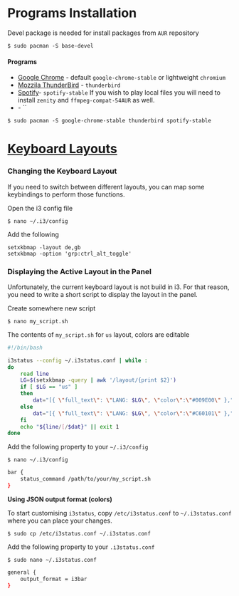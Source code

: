 
# Programs Installation
Devel package is needed for install packages from `AUR` repository
```
$ sudo pacman -S base-devel
```
#### Programs
 * [Google Chrome](https://wiki.archlinux.org/index.php/Chromium) - default `google-chrome-stable` or lightweight `chromium`
 * [Mozzila ThunderBird](https://wiki.archlinux.org/index.php/thunderbird#Installation) - `thunderbird`
 * [Spotify](https://wiki.archlinux.org/index.php/spotify)- `spotify-stable` If you wish to play local files you will need to install `zenity` and `ffmpeg-compat-54AUR` as well.
 * []() - ``
```
$ sudo pacman -S google-chrome-stable thunderbird spotify-stable
```

# [Keyboard Layouts](http://docs.slackware.com/howtos:window_managers:keyboard_layout_in_i3)
### Changing the Keyboard Layout
If you need to switch between different layouts, you can map some keybindings to perform those functions.

Open the i3 config file
```
$ nano ~/.i3/config
```
Add the following
```
setxkbmap -layout de,gb
setxkbmap -option 'grp:ctrl_alt_toggle'
```
### Displaying the Active Layout in the Panel 
Unfortunately, the current keyboard layout is not build in i3. 
For that reason, you need to write a short script to display the layout in the panel. 

Create somewhere new script
```
$ nano my_script.sh
```
The contents of `my_script.sh` for `us` layout, colors are editable
```bash
#!/bin/bash

i3status --config ~/.i3status.conf | while :
do
    read line
    LG=$(setxkbmap -query | awk '/layout/{print $2}')
    if [ $LG == "us" ]
    then
        dat="[{ \"full_text\": \"LANG: $LG\", \"color\":\"#009E00\" },"
    else
        dat="[{ \"full_text\": \"LANG: $LG\", \"color\":\"#C60101\" },"
    fi
    echo "${line/[/$dat}" || exit 1
done
```
Add the following property to your `~/.i3/config` 
```
$ nano ~/.i3/config
```
```bash
bar {
    status_command /path/to/your/my_script.sh
}
```
**Using JSON output format (colors)**

To start customising `i3status`, copy `/etc/i3status.conf` to `~/.i3status.conf` where you can place your changes. 
```
$ sudo cp /etc/i3status.conf ~/.i3status.conf
```
Add the following property to your `.i3status.conf`
```
$ sudo nano ~/.i3status.conf
```
```bash
general {
    output_format = i3bar
}
```
